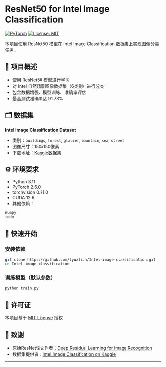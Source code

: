 # ResNet50 for Intel Image Classification

[![PyTorch](https://img.shields.io/badge/PyTorch-%23EE4C2C.svg?logo=PyTorch&logoColor=white)](https://pytorch.org/)
[![License: MIT](https://img.shields.io/badge/License-MIT-yellow.svg)](https://opensource.org/licenses/MIT)

本项目使用 ResNet50 模型在 Intel Image Classification 数据集上实现图像分类任务。

## 📌 项目概述
- 使用 ResNet50 模型进行学习
- 对 Intel 自然场景图像数据集（6类别）进行分类
- 包含数据增强、模型训练、准确率评估
- 最高测试准确率达 91.73%

## 🗂 数据集
**Intel Image Classification Dataset**  
- 类别：`buildings`, `forest`, `glacier`, `mountain`, `sea`, `street`
- 图像尺寸：150x150像素
- 下载地址：[Kaggle数据集](https://www.kaggle.com/puneet6060/intel-image-classification)


## ⚙️ 环境要求
- Python 3.11
- PyTorch 2.6.0
- torchvision 0.21.0
- CUDA 12.6
- 其他依赖：
```
numpy
tqdm
```

## 🚀 快速开始

### 安装依赖
```bash
git clone https://github.com/lyuzlion/Intel-image-classification.git
cd Intel-image-classification
```

### 训练模型（默认参数）
```bash
python train.py
```

## 📜 许可证
本项目基于 [MIT License](LICENSE) 授权

## 🙏 致谢
- 原始ResNet论文作者：[Deep Residual Learning for Image Recognition](https://arxiv.org/abs/1512.03385)
- 数据集提供者：[Intel Image Classification on Kaggle](https://www.kaggle.com/puneet6060/intel-image-classification)

---
